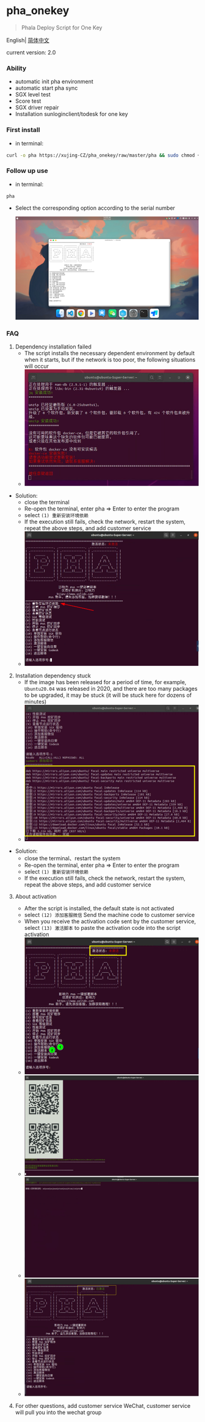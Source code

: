 # pha_onekey

> Phala Deploy Script for One Key 

English| [简体中文](./README_cn.md)

current version: 2.0

### Ability

- automatic init pha environment
- automatic start pha sync
- SGX level test
- Score test
- SGX driver repair
- Installation sunloginclient/todesk for one key

### First install

- in terminal: 

```bash
curl -o pha https://xujing-CZ/pha_onekey/raw/master/pha && sudo chmod +x pha && ./pha
```
### Follow up use

- in terminal:
```bash
pha
```

- Select the corresponding option according to the serial number

    ![view](./pictures/view.png)

### FAQ

1. Dependency installation failed
    * The script installs the necessary dependent environment by default when it starts, but if the network is too poor, the following situations will occur
    * ![](./pictures/01.png)

- Solution: 
    * close the terminal
    * Re-open the terminal, enter pha => Enter to enter the program
    * select  `(1) 重新安装环境依赖` 
    * If the execution still fails, check the network, restart the system, repeat the above steps, and add customer service
    * ![](./pictures/02.png)

2. Installation dependency stuck
    * If the image has been released for a period of time, for example, `Ubuntu20.04` was released in 2020, and there are too many packages to be upgraded, it may be stuck (it will be stuck here for dozens of minutes)
    * ![](./pictures/03.png)

- Solution:
    * close the terminal、restart the system
    * Re-open the terminal, enter pha => Enter to enter the program
    * select  `(1) 重新安装环境依赖` 
    * If the execution still fails, check the network, restart the system, repeat the above steps, and add customer service


3. About activation
    * After the script is installed, the default state is not activated
    * select `(12) 添加客服微信` Send the machine code to customer service
    * When you receive the activation code sent by the customer service, select `(13) 激活脚本` to paste the activation code into the script activation
    * ![](./pictures/04.png)
    * ![](./pictures/05.png)
    * ![](./pictures/06.png)
    * ![](./pictures/07.png)

4. For other questions, add customer service WeChat, customer service will pull you into the wechat group
